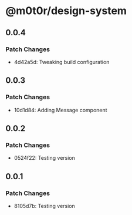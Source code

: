 # @m0t0r/design-system

## 0.0.4

### Patch Changes

- 4d42a5d: Tweaking build configuration

## 0.0.3

### Patch Changes

- 10d1d84: Adding Message component

## 0.0.2

### Patch Changes

- 0524f22: Testing version

## 0.0.1

### Patch Changes

- 8105d7b: Testing version
